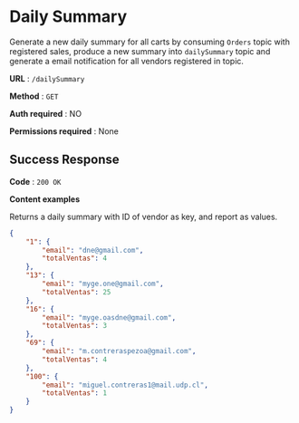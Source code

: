 # Daily Summary

Generate a new daily summary for all carts by consuming `Orders` topic with registered sales, produce a new summary into `dailySummary` topic and generate a email notification for all vendors registered in topic.

**URL** : `/dailySummary`

**Method** : `GET`

**Auth required** : NO

**Permissions required** : None

## Success Response

**Code** : `200 OK`

**Content examples**

Returns a daily summary with ID of vendor as key, and report as values.

```json
{
    "1": {
        "email": "dne@gmail.com",
        "totalVentas": 4
    },
    "13": {
        "email": "myge.one@gmail.com",
        "totalVentas": 25
    },
    "16": {
        "email": "myge.oasdne@gmail.com",
        "totalVentas": 3
    },
    "69": {
        "email": "m.contreraspezoa@gmail.com",
        "totalVentas": 4
    },
    "100": {
        "email": "miguel.contreras1@mail.udp.cl",
        "totalVentas": 1
    }
}
```

